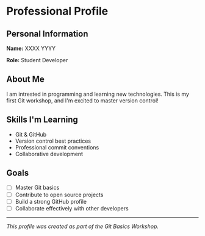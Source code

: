 # Professional Profile

## Personal Information

**Name:** XXXX YYYY

**Role:** Student Developer

## About Me

I am intrested in programming and learning new technologies. This is my first Git workshop, and I'm excited to master version control!

## Skills I'm Learning

- Git & GitHub
- Version control best practices
- Professional commit conventions
- Collaborative development

## Goals

- [ ] Master Git basics
- [ ] Contribute to open source projects
- [ ] Build a strong GitHub profile
- [ ] Collaborate effectively with other developers

---

*This profile was created as part of the Git Basics Workshop.*

